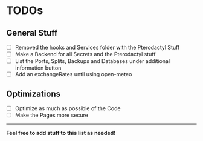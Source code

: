 # TODOs

## General Stuff

- [ ] Removed the hooks and Services folder with the Pterodactyl Stuff
- [ ] Make a Backend for all Secrets and the Pterodactyl stuff
- [ ] List the Ports, Splits, Backups and Databases under additional information button
- [ ] Add an exchangeRates until using open-meteo

## Optimizations

- [ ] Optimize as much as possible of the Code
- [ ] Make the Pages more secure

---

**Feel free to add stuff to this list as needed!**
